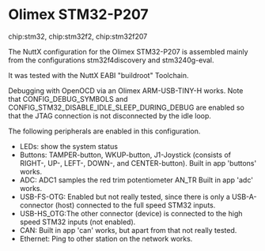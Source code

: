 # Olimex STM32-P207

<div class="tags">

chip:stm32, chip:stm32f2, chip:stm32f207

</div>

The NuttX configuration for the Olimex STM32-P207 is assembled mainly
from the configurations stm32f4discovery and stm3240g-eval.

It was tested with the NuttX EABI "buildroot" Toolchain.

Debugging with OpenOCD via an Olimex ARM-USB-TINY-H works. Note that
CONFIG\_DEBUG\_SYMBOLS and
CONFIG\_STM32\_DISABLE\_IDLE\_SLEEP\_DURING\_DEBUG are enabled so that
the JTAG connection is not disconnected by the idle loop.

The following peripherals are enabled in this configuration.

  - LEDs: show the system status
  - Buttons: TAMPER-button, WKUP-button, J1-Joystick (consists of
    RIGHT-, UP-, LEFT-, DOWN-, and CENTER-button). Built in app
    'buttons' works.
  - ADC: ADC1 samples the red trim potentiometer AN\_TR Built in app
    'adc' works.
  - USB-FS-OTG: Enabled but not really tested, since there is only a
    USB-A-connector (host) connected to the full speed STM32 inputs.
  - USB-HS\_OTG:The other connector (device) is connected to the high
    speed STM32 inputs (not enabled).
  - CAN: Built in app 'can' works, but apart from that not really
    tested.
  - Ethernet: Ping to other station on the network works.
